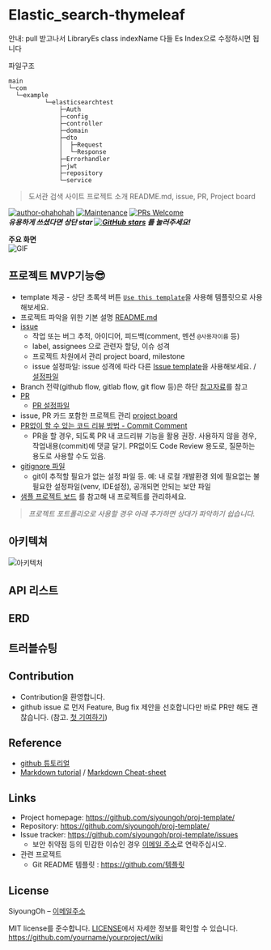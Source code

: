# Elastic_search-thymeleaf
 
 안내: pull 받고나서 LibraryEs class indexName 다들 Es Index으로 수정하시면 됩니다
 
 
 
 
파일구조   
```
main
└─com
  └─example
          └─elasticsearchtest
              ├─Auth
              ├─config
              ├─controller
              ├─domain
              ├─dto
              │  ├─Request
              │  └─Response
              ├─Errorhandler
              ├─jwt
              ├─repository
              └─service
```

> 도서관 검색 사이트
> 프로젝트 소개 README.md, issue, PR, Project board

[![author-ohahohah](https://img.shields.io/badge/author-siyoungoh-blue.svg)](https://github.com/siyoungoh/)
[![Maintenance](https://img.shields.io/badge/Maintained%3F-yes-green.svg)](https://github.com/siyoungoh/proj-template/graphs/commit-activity) 
[![PRs Welcome](https://img.shields.io/badge/PRs-welcome-brightgreen.svg)](http://makeapullrequest.com)  
***유용하게 쓰셨다면 상단 star [![GitHub stars](https://img.shields.io/github/stars/siyoungoh/proj-template.svg?style=social)](https://github.com/siyoungoh/proj-template) 를 눌러주세요!***

**주요 화면**  
![GIF]()

## 프로젝트 MVP기능😎
- template 제공 - 상단 초록색 버튼 [`Use this template`](https://github.com/siyoungoh/proj-template/generate)을 사용해 템플릿으로 사용해보세요.
- 프로젝트 파악을 위한 기본 설명 [README.md](https://github.com/siyoungoh/proj-template/blob/master/README.md)
- [issue](https://github.com/siyoungoh/proj-template/issues/1)
  - 작업 또는 버그 추적, 아이디어, 피드백(comment, 멘션 `@사용자이름` 등)
  - label, assignees 으로 관련자 할당, 이슈 성격 
  - 프로젝트 차원에서 관리 project board, milestone
  - issue 설정파일: issue 성격에 따라 다른 [Issue template](https://github.com/siyoungoh/proj-template/issues/new/choose)을 사용해보세요. / [설정파일](https://github.com/ohahohah/github-tutorial/tree/master/.github/ISSUE_TEMPLATE)
- Branch 전략(github flow, gitlab flow, git flow 등)은 하단 [참고자료]()를 참고
- [PR]()
  - [PR 설정파일]()
- issue, PR 카드 포함한 프로젝트 관리 [project board](https://github.com/siyoungoh/proj-template/projects/1)
- [PR없이 할 수 있는 코드 리뷰 방법 - Commit Comment](https://github.com/siyoungoh/proj-template/issues/4)
  - PR을 할 경우, 되도록 PR 내 코드리뷰 기능을 활용 권장. 사용하지 않을 경우, 작업내용(commit)에 댓글 달기. PR없이도 Code Review 용도로, 질문하는 용도로 사용할 수도 있음. 
- [gitignore 파일](https://github.com/siyoungoh/proj-template/blob/master/.gitignore)
  - git이 추적할 필요가 없는 설정 파일 등. 예: 내 로컬 개발환경 외에 필요없는 불필요한 설정파일(venv, IDE설정), 공개되면 안되는 보안 파일
- [샘플 프로젝트 보드](https://github.com/ohahohah/github-tutorial/projects/1) 를 참고해 내 프로젝트를 관리하세요.  

> *프로젝트 포트폴리오로 사용할 경우 아래 추가하면 상대가 파악하기 쉽습니다.*
## 아키텍쳐
![아키텍처](https://user-images.githubusercontent.com/100353794/197140964-7495467e-7a64-4bcd-a18a-f7c8ee5187db.PNG)


## API 리스트

## ERD   

## 트러블슈팅


## Contribution
- Contribution을 환영합니다.
- github issue 로 먼저 Feature, Bug fix 제안을 선호합니다만 바로 PR만 해도 괜찮습니다. (참고. [첫 기여하기](https://github.com/firstcontributions/first-contributions/blob/master/translations/README.ko.md#%EB%B3%80%EA%B2%BD%EC%82%AC%ED%95%AD%EC%9D%84-%EA%B9%83%ED%97%88%EB%B8%8C%EC%97%90-%ED%91%B8%EC%8B%9C%ED%95%98%EA%B8%B0)) 

## Reference
- [github 튜토리얼]()
- [Markdown tutorial](https://www.markdowntutorial.com/kr/) / [Markdown Cheat-sheet](https://www.markdownguide.org/cheat-sheet/)

## Links
- Project homepage: https://github.com/siyoungoh/proj-template/
- Repository: https://github.com/siyoungoh/proj-template/
- Issue tracker: https://github.com/siyoungoh/proj-template/issues
  - 보안 취약점 등의 민감한 이슈인 경우 [이메일 주소](mailto:이메일@주소)로 연락주십시오. 
- 관련 프로젝트
  - Git README 템플릿 : https://github.com/템플릿
  
## License
SiyoungOh – [이메일주소](mailto:이메일주소)  

MIT license를 준수합니다. [LICENSE](LICENSE)에서 자세한 정보를 확인할 수 있습니다.  
 https://github.com/yourname/yourproject/wiki
